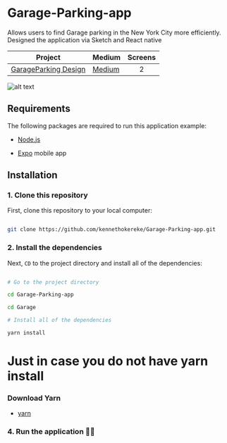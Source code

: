 # Garage-Parking-app
Allows users to find Garage parking in the New York City more efficiently. 
Designed the application via Sketch and React native

| Project | Medium | Screens |
| ------ | ------ | :------: |
| [GarageParking Design](https://dribbble.com/shots/7042512/attachments/42799?mode=media) | [Medium](https://medium.com/@kennethokerekeUIUX/case-study-nyc-garage-finder-app-ux-design-for-parking-42caf5696602) | 2 | 

![alt text](https://github.com/kennethokereke/Garage-Parking-app/blob/master/Garage/assets/Garageapp.gif)

## Requirements

The following packages are required to run this application example:

* [Node.js](https://nodejs.org)

* [Expo](https://expo.io) mobile app

## Installation

### 1. Clone this repository

First, clone this repository to your local computer:

```bash

git clone https://github.com/kennethokereke/Garage-Parking-app.git

```
### 2. Install the dependencies

Next, `CD` to the project directory and install all of the dependencies:

```bash

# Go to the project directory

cd Garage-Parking-app

cd Garage

# Install all of the dependencies

yarn install

```

# Just in case you do not have yarn install

### Download Yarn

* [yarn](https://yarnpkg.com/lang/en/docs/install/#mac-stable)

### 4. Run the application 🎉🎉

